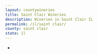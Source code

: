 ```yaml
---
layout: countywineries
title: Saint Clair Wineries
description: Wineries in Saint Clair IL
permalink: /il/saint clair/
county: saint clair
state: il
---
```

-
